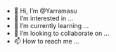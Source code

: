 - 👋 Hi, I’m @Yarramasu
- 👀 I’m interested in ...
- 🌱 I’m currently learning ...
- 💞️ I’m looking to collaborate on ...
- 📫 How to reach me ...

<!---
Yarramasu/Yarramasu is a ✨ special ✨ repository because its `README.md` (this file) appears on your GitHub profile.
You can click the Preview link to take a look at your changes.
--->
